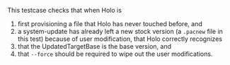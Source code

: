 This testcase checks that when Holo is
 1. first provisioning a file that Holo has never touched before, and
 2. a system-update has already left a new stock version (a `.pacnew`
    file in this test) because of user modification,
that Holo correctly recognizes
 1. that the UpdatedTargetBase is the base version, and
 2. that `--force` should be required to wipe out the user
    modifications.
